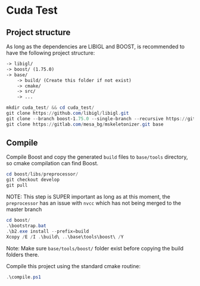 # Cuda Test

## Project structure

As long as the dependencies are LIBIGL and BOOST, is recommended to have the following project structure:

```md
-> libigl/
-> boost/ (1.75.0)
-> base/
    -> build/ (Create this folder if not exist)
    -> cmake/
    -> src/
    -> ...
```

```powershell
mkdir cuda_test/ && cd cuda_test/
git clone https://github.com/libigl/libigl.git
git clone --branch boost-1.75.0 --single-branch --recursive https://github.com/boostorg/boost.git
git clone https://gitlab.com/mesa_bg/mskeletonizer.git base
```

## Compile

Compile Boost and copy the generated `build` files to `base/tools` directory, so cmake compilation can find Boost.

```powershell
cd boost/libs/preprocessor/
git checkout develop
git pull
```
NOTE: This step is SUPER important as long as at this moment, the `preprocessor` has an issue with `nvcc` which has not being merged to the master branch

```powershell
cd boost/
.\bootstrap.bat
.\b2.exe install --prefix=build
Xcopy /E /I .\build\ ..\base\tools\boost\ /Y
```

Note: Make sure `base/tools/boost/` folder exist before copying the build folders there.

Compile this project using the standard cmake routine:

```powershell
.\compile.ps1
```

